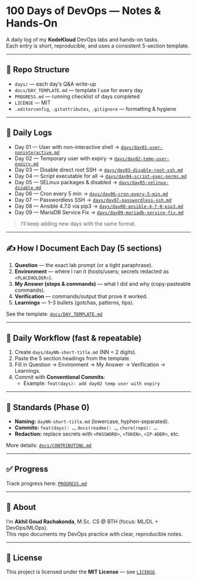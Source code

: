 # 100 Days of DevOps — Notes & Hands-On

A daily log of my **KodeKloud** DevOps labs and hands-on tasks.  
Each entry is short, reproducible, and uses a consistent 5-section template.

---

## 📁 Repo Structure

- `days/` — each day’s Q&A write-up  
- `docs/DAY_TEMPLATE.md` — template I use for every day
- `PROGRESS.md` — running checklist of days completed
- `LICENSE` — MIT  
- `.editorconfig`, `.gitattributes`, `.gitignore` — formatting & hygiene

---

## 🔖 Daily Logs

- Day 01 — User with non-interactive shell → [`days/day01-user-noninteractive.md`](days/day01-user-noninteractive.md)  
- Day 02 — Temporary user with expiry → [`days/day02-temp-user-expiry.md`](days/day02-temp-user-expiry.md)  
- Day 03 — Disable direct root SSH → [`days/day03-disable-root-ssh.md`](days/day03-disable-root-ssh.md)  
- Day 04 — Script executable for all → [`days/day04-script-exec-perms.md`](days/day04-script-exec-perms.md)  
- Day 05 — SELinux packages & disabled → [`days/day05-selinux-disable.md`](days/day05-selinux-disable.md)  
- Day 06 — Cron every 5 min → [`days/day06-cron-every-5-min.md`](days/day06-cron-every-5-min.md)  
- Day 07 — Passwordless SSH → [`days/day07-passwordless-ssh.md`](days/day07-passwordless-ssh.md)  
- Day 08 — Ansible 4.7.0 via pip3 → [`days/day08-ansible-4-7-0-pip3.md`](days/day08-ansible-4-7-0-pip3.md)
- Day 09 — MariaDB Service Fix → [`days/day09-mariadb-service-fix.md`](days/day09-mariadb-service-fix.md)  

> I’ll keep adding new days with the same format.

---

## ✍️ How I Document Each Day (5 sections)

1. **Question** — the exact lab prompt (or a tight paraphrase).  
2. **Environment** — where I ran it (hosts/users; secrets redacted as `<PLACEHOLDER>`).  
3. **My Answer (steps & commands)** — what I did and why (copy-pasteable commands).  
4. **Verification** — commands/output that prove it worked.  
5. **Learnings** — 1–3 bullets (gotchas, patterns, tips).

See the template: [`docs/DAY_TEMPLATE.md`](docs/DAY_TEMPLATE.md)

---

## 🚀 Daily Workflow (fast & repeatable)

1. Create `days/dayNN-short-title.md` (NN = 2 digits).  
2. Paste the 5 section headings from the template.  
3. Fill in Question → Environment → My Answer → Verification → Learnings.  
4. Commit with **Conventional Commits**:  
   - Example: `feat(days): add day02 temp user with expiry`

---

## 🧭 Standards (Phase 0)

- **Naming:** `dayNN-short-title.md` (lowercase, hyphen-separated).  
- **Commits:** `feat(days): …`, `docs(readme): …`, `chore(repo): …`.  
- **Redaction:** replace secrets with `<PASSWORD>`, `<TOKEN>`, `<IP-ADDR>`, etc.

More details: [`docs/CONTRIBUTING.md`](docs/CONTRIBUTING.md)

---

## ✅ Progress

Track progress here: [`PROGRESS.md`](PROGRESS.md)

---

## 👤 About

I’m **Akhil Goud Rachakonda**, M.Sc. CS @ BTH (focus: ML/DL + DevOps/MLOps).  
This repo documents my DevOps practice with clear, reproducible notes.

---

## 📄 License

This project is licensed under the **MIT License** — see [`LICENSE`](LICENSE).
